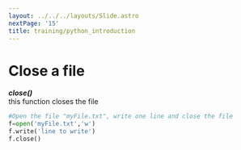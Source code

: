 ```yaml
---
layout: ../../../layouts/Slide.astro
nextPage: '15'
title: training/python_introduction
---
```




# Close a file

___close()___  
this function closes the file  

```python
#Open the file "myFile.txt", write one line and close the file
f=open('myFile.txt','w')
f.write('line to write')
f.close()
```